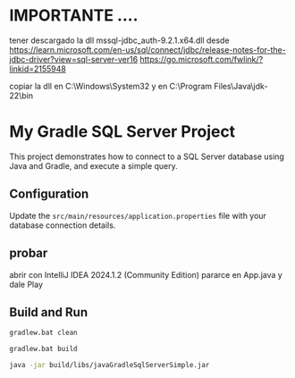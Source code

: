 # IMPORTANTE ....
tener descargado la dll mssql-jdbc_auth-9.2.1.x64.dll desde 
https://learn.microsoft.com/en-us/sql/connect/jdbc/release-notes-for-the-jdbc-driver?view=sql-server-ver16
https://go.microsoft.com/fwlink/?linkid=2155948

copiar la dll en 
C:\Windows\System32 
y en 
C:\Program Files\Java\jdk-22\bin


# My Gradle SQL Server Project

This project demonstrates how to connect to a SQL Server database using Java and Gradle, and execute a simple query.

## Configuration

Update the `src/main/resources/application.properties` file with your database connection details.

## probar

abrir con  IntelliJ IDEA 2024.1.2 (Community Edition) pararce en App.java y dale Play


## Build and Run

```sh
gradlew.bat clean

gradlew.bat build

java -jar build/libs/javaGradleSqlServerSimple.jar


